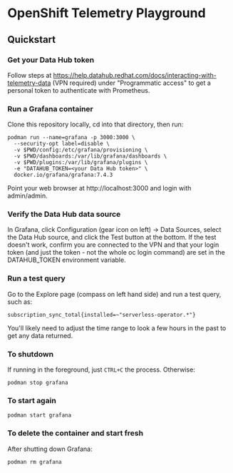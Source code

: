 # OpenShift Telemetry Playground

## Quickstart

### Get your Data Hub token

Follow steps at
https://help.datahub.redhat.com/docs/interacting-with-telemetry-data
(VPN required) under "Programmatic access" to get a personal token to
authenticate with Prometheus.

### Run a Grafana container

Clone this repository locally, cd into that directory, then run:

```
podman run --name=grafana -p 3000:3000 \
  --security-opt label=disable \
  -v $PWD/config:/etc/grafana/provisioning \
  -v $PWD/dashboards:/var/lib/grafana/dashboards \
  -v $PWD/plugins:/var/lib/grafana/plugins \
  -e "DATAHUB_TOKEN=<your Data Hub token>" \
  docker.io/grafana/grafana:7.4.3
```

Point your web browser at http://localhost:3000 and login with
admin/admin.

### Verify the Data Hub data source

In Grafana, click Configuration (gear icon on left) -> Data Sources,
select the Data Hub source, and click the Test button at the
bottom. If the test doesn't work, confirm you are connected to the VPN
and that your login token (and just the token - not the whole oc login
command) are set in the DATAHUB_TOKEN environment variable.

### Run a test query

Go to the Explore page (compass on left hand side) and run a test query, such as:

```
subscription_sync_total{installed=~"serverless-operator.*"}
```

You'll likely need to adjust the time range to look a few hours in the
past to get any data returned.

### To shutdown

If running in the foreground, just `CTRL+C` the process. Otherwise:

```
podman stop grafana
```

### To start again

```
podman start grafana
```


### To delete the container and start fresh

After shutting down Grafana:

```
podman rm grafana
```
